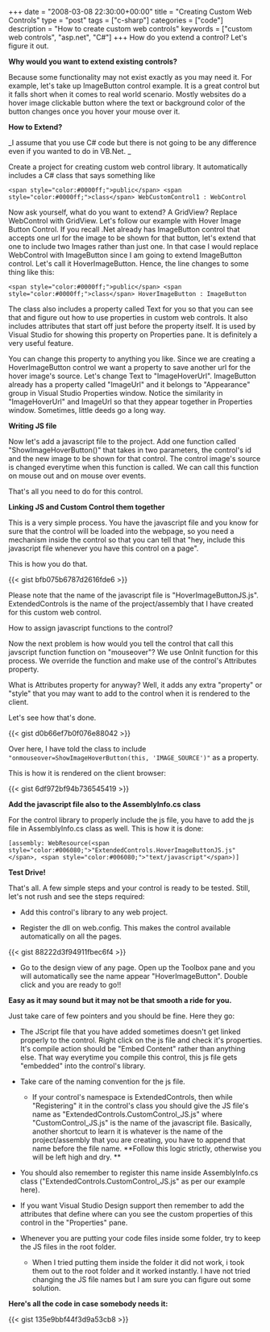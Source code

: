 +++
date = "2008-03-08 22:30:00+00:00"
title = "Creating Custom Web Controls"
type = "post"
tags = ["c-sharp"]
categories = ["code"]
description = "How to create custom web controls"
keywords = ["custom web controls", "asp.net", "C#"]
+++
How do you extend a control? Let's figure it out.


**Why would you want to extend existing controls?**

Because some functionality may not exist exactly as you may need it. For example, let's take up ImageButton control example. It is a great control but it falls short when it comes to real world scenario. Mostly websites do a hover image clickable button where the text or background color of the button changes once you hover your mouse over it.

 

**How to Extend?**

 

_I assume that you use C# code but there is not going to be any difference even if you wanted to do in VB.Net. _

 

Create a project for creating custom web control library. It automatically includes a C# class that says something like

 

  

    
    
    <span style="color:#0000ff;">public</span> <span style="color:#0000ff;">class</span> WebCustomControl1 : WebControl


  








Now ask yourself, what do you want to extend? A GridView? Replace WebControl with GridView. Let's follow our example with Hover Image Button Control. If you recall .Net already has ImageButton control that accepts one url for the image to be shown for that button, let's extend that one to include two Images rather than just one. In that case I would replace WebControl with ImageButton since I am going to extend ImageButton control. Let's call it HoverImageButton. Hence, the line changes to some thing like this:




    
    
    <span style="color:#0000ff;">public</span> <span style="color:#0000ff;">class</span> HoverImageButton : ImageButton


  








The class also includes a property called Text for you so that you can see that and figure out how to use properties in custom web controls. It also includes attributes that start off just before the property itself. It is used by Visual Studio for showing this property on Properties pane. It is definitely a very useful feature.





You can change this property to anything you like. Since we are creating a HoverImageButton control we want a property to save another url for the hover image's source. Let's change Text to "ImageHoverUrl". ImageButton already has a property called "ImageUrl" and it belongs to "Appearance" group in Visual Studio Properties window. Notice the similarity in "ImageHoverUrl" and ImageUrl so that they appear together in Properties window. Sometimes, little deeds go a long way.





**Writing JS file**





Now let's add a javascript file to the project. Add one function called "ShowImageHoverButton()" that takes in two parameters, the control's id and the new image to be shown for that control. The control image's source is changed everytime when this function is called. We can call this function on mouse out and on mouse over events.





That's all you need to do for this control.





**Linking JS and Custom Control them together**





This is a very simple process. You have the javascript file and you know for sure that the control will be loaded into the webpage, so you need a mechanism inside the control so that you can tell that "hey, include this javascript file whenever you have this control on a page".





This is how you do that. 

{{< gist bfb075b6787d2616fde6 >}}



Please note that the name of the javascript file is "HoverImageButtonJS.js". ExtendedControls is the name of the project/assembly that I have created for this custom web control.





How to assign javascript functions to the control?





Now the next problem is how would you tell the control that call this javscript function function on "mouseover"? We use OnInit function for this process. We override the function and make use of the control's Attributes property.





What is Attributes property for anyway? Well, it adds any extra "property" or "style" that you may want to add to the control when it is rendered to the client.





Let's see how that's done. 

{{< gist d0b66ef7b0f076e88042 >}}



Over here, I have told the class to include `"onmouseover=ShowImageHoverButton(this, 'IMAGE_SOURCE')"` as a property.





This is how it is rendered on the client browser:



{{< gist 6df972bf94b736545419 >}}



**Add the javascript file also to the AssemblyInfo.cs class**





For the control library to properly include the js file, you have to add the js file in AssemblyInfo.cs class as well. This is how it is done:






  


    
    
    [assembly: WebResource(<span style="color:#006080;">"ExtendedControls.HoverImageButtonJS.js"</span>, <span style="color:#006080;">"text/javascript"</span>)]


  








**Test Drive!**





That's all. A few simple steps and your control is ready to be tested. Still, let's not rush and see the steps required:






  
  * Add this control's library to any web project. 


  
  * Register the dll on web.config. This makes the control available automatically on all the pages. 







{{< gist 88222d3f94911fbec6f4 >}}




  
  * Go to the design view of any page. Open up the Toolbox pane and you will automatically see the name appear "HoverImageButton". Double click and you are ready to go!! 





**Easy as it may sound but it may not be that smooth a ride for you.**





Just take care of few pointers and you should be fine. Here they go:






  
  * The JScript file that you have added sometimes doesn't get linked properly to the control. Right click on the js file and check it's properties. It's compile action should be "Embed Content" rather than anything else. That way everytime you compile this control, this js file gets "embedded" into the control's library.


  
  * Take care of the naming convention for the js file. 


  
    
    * If your control's namespace is ExtendedControls, then while "Registering" it in the control's class you should give the JS file's name as "ExtendedControls.CustomControl_JS.js" where "CustomControl_JS.js" is the name of the javascript file. Basically, another shortcut to learn it is whatever is the name of the project/assembly that you are creating, you have to append that name before the file name. **Follow this logic strictly, otherwise you will be left high and dry. **

  

  
  * You should also remember to register this name inside AssemblyInfo.cs class ("ExtendedControls.CustomControl_JS.js" as per our example here).


  
  * If you want Visual Studio Design support then remember to add the attributes that define where can you see the custom properties of this control in the "Properties" pane.


  
  * Whenever you are putting your code files inside some folder, try to keep the JS files in the root folder.


  
    
    * When I tried putting them inside the folder it did not work, i took them out to the root folder and it worked instantly. I have not tried changing the JS file names but I am sure you can figure out some solution. 



**Here's all the code in case somebody needs it:** 

{{< gist 135e9bbf44f3d9a53cb8 >}}
